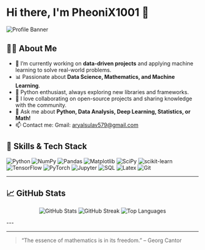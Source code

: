 # Hi there, I'm PheoniX1001 👋

![Profile Banner](https://images.unsplash.com/photo-1465101046530-73398c7f28ca?auto=format&fit=crop&w=1350&q=80)

## 🧑‍💻 About Me

- 🔭 I’m currently working on **data-driven projects** and applying machine learning to solve real-world problems.
- 📊 Passionate about **Data Science, Mathematics, and Machine Learning**.
- 🐍 Python enthusiast, always exploring new libraries and frameworks.
- 🤝 I love collaborating on open-source projects and sharing knowledge with the community.
- 💬 Ask me about **Python, Data Analysis, Deep Learning, Statistics, or Math!**
- 📫 Contact me:
  Gmail: aryalsulav579@gmail.com

## 🧠 Skills & Tech Stack

![Python](https://img.shields.io/badge/-Python-3776AB?style=flat-square&logo=python&logoColor=white)
![NumPy](https://img.shields.io/badge/-NumPy-013243?style=flat-square&logo=numpy)
![Pandas](https://img.shields.io/badge/-Pandas-150458?style=flat-square&logo=pandas)
![Matplotlib](https://img.shields.io/badge/-Matplotlib-11557C?style=flat-square&logo=matplotlib)
![SciPy](https://img.shields.io/badge/-SciPy-8CAAE6?style=flat-square&logo=scipy)
![scikit-learn](https://img.shields.io/badge/-scikit--learn-F7931E?style=flat-square&logo=scikit-learn&logoColor=white)
![TensorFlow](https://img.shields.io/badge/-TensorFlow-FF6F00?style=flat-square&logo=tensorflow)
![PyTorch](https://img.shields.io/badge/-PyTorch-EE4C2C?style=flat-square&logo=pytorch)
![Jupyter](https://img.shields.io/badge/-Jupyter-F37626?style=flat-square&logo=jupyter)
![SQL](https://img.shields.io/badge/-SQL-4479A1?style=flat-square&logo=postgresql)
![Latex](https://img.shields.io/badge/-LaTeX-008080?style=flat-square&logo=latex)
![Git](https://img.shields.io/badge/-Git-F05032?style=flat-square&logo=git)

---

## 📈 GitHub Stats

<p align="center">
  <img src="https://github-readme-stats.vercel.app/api?username=PheoniX1001&show_icons=true&theme=radical" alt="GitHub Stats" />
  <img src="https://github-readme-streak-stats.herokuapp.com/?user=PheoniX1001&theme=radical" alt="GitHub Streak" />
  <img src="https://github-readme-stats.vercel.app/api/top-langs/?username=PheoniX1001&layout=compact&theme=radical" alt="Top Languages" />
</p>
---

---

> “The essence of mathematics is in its freedom.” – Georg Cantor
